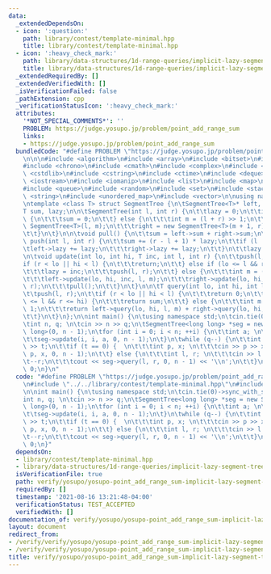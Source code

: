 ```yaml
---
data:
  _extendedDependsOn:
  - icon: ':question:'
    path: library/contest/template-minimal.hpp
    title: library/contest/template-minimal.hpp
  - icon: ':heavy_check_mark:'
    path: library/data-structures/1d-range-queries/implicit-lazy-segment-tree.hpp
    title: library/data-structures/1d-range-queries/implicit-lazy-segment-tree.hpp
  _extendedRequiredBy: []
  _extendedVerifiedWith: []
  _isVerificationFailed: false
  _pathExtension: cpp
  _verificationStatusIcon: ':heavy_check_mark:'
  attributes:
    '*NOT_SPECIAL_COMMENTS*': ''
    PROBLEM: https://judge.yosupo.jp/problem/point_add_range_sum
    links:
    - https://judge.yosupo.jp/problem/point_add_range_sum
  bundledCode: "#define PROBLEM \"https://judge.yosupo.jp/problem/point_add_range_sum\"\
    \n\n\n#include <algorithm>\n#include <array>\n#include <bitset>\n#include <cassert>\n\
    #include <chrono>\n#include <cmath>\n#include <complex>\n#include <cstdio>\n#include\
    \ <cstdlib>\n#include <cstring>\n#include <ctime>\n#include <deque>\n#include\
    \ <iostream>\n#include <iomanip>\n#include <list>\n#include <map>\n#include <numeric>\n\
    #include <queue>\n#include <random>\n#include <set>\n#include <stack>\n#include\
    \ <string>\n#include <unordered_map>\n#include <vector>\n\nusing namespace std;\n\
    \ntemplate <class T> struct SegmentTree {\n\tSegmentTree<T>* left, * right;\n\t\
    T sum, lazy;\n\n\tSegmentTree(int l, int r) {\n\t\tlazy = 0;\n\t\tif (l == r)\
    \ {\n\t\t\tsum = 0;\n\t\t} else {\n\t\t\tint m = (l + r) >> 1;\n\t\t\tleft = new\
    \ SegmentTree<T>(l, m);\n\t\t\tright = new SegmentTree<T>(m + 1, r);\n\t\t\tpull();\n\
    \t\t}\n\t}\n\n\tvoid pull() {\n\t\tsum = left->sum + right->sum;\n\t}\n\n\tvoid\
    \ push(int l, int r) {\n\t\tsum += (r - l + 1) * lazy;\n\t\tif (l != r) {\n\t\t\
    \tleft->lazy += lazy;\n\t\t\tright->lazy += lazy;\n\t\t}\n\t\tlazy = 0;\n\t}\n\
    \n\tvoid update(int lo, int hi, T inc, int l, int r) {\n\t\tpush(l, r);\n\t\t\
    if (r < lo || hi < l) {\n\t\t\treturn;\n\t\t} else if (lo <= l && r <= hi) {\n\
    \t\t\tlazy = inc;\n\t\t\tpush(l, r);\n\t\t} else {\n\t\t\tint m = (l + r) >> 1;\n\
    \t\t\tleft->update(lo, hi, inc, l, m);\n\t\t\tright->update(lo, hi, inc, m + 1,\
    \ r);\n\t\t\tpull();\n\t\t}\n\t}\n\n\tT query(int lo, int hi, int l, int r) {\n\
    \t\tpush(l, r);\n\t\tif (r < lo || hi < l) {\n\t\t\treturn 0;\n\t\t} else if (lo\
    \ <= l && r <= hi) {\n\t\t\treturn sum;\n\t\t} else {\n\t\t\tint m = (l + r) >>\
    \ 1;\n\t\t\treturn left->query(lo, hi, l, m) + right->query(lo, hi, m + 1, r);\n\
    \t\t}\n\t}\n};\n\nint main() {\n\tusing namespace std;\n\tcin.tie(0)->sync_with_stdio(0);\n\
    \tint n, q; \n\tcin >> n >> q;\n\tSegmentTree<long long> *seg = new SegmentTree<long\
    \ long>(0, n - 1);\n\tfor (int i = 0; i < n; ++i) {\n\t\tint a; \n\t\tcin >> a;\n\
    \t\tseg->update(i, i, a, 0, n - 1);\n\t}\n\twhile (q--) {\n\t\tint t;\n\t\tcin\
    \ >> t;\n\t\tif (t == 0) {  \n\t\t\tint p, x; \n\t\t\tcin >> p >> x;\n\t\t\tseg->update(p,\
    \ p, x, 0, n - 1);\n\t\t} else {\n\t\t\tint l, r; \n\t\t\tcin >> l >> r;\n\t\t\
    \t--r;\n\t\t\tcout << seg->query(l, r, 0, n - 1) << '\\n';\n\t\t}\n\t}\n\treturn\
    \ 0;\n}\n"
  code: "#define PROBLEM \"https://judge.yosupo.jp/problem/point_add_range_sum\"\n\
    \n#include \"../../library/contest/template-minimal.hpp\"\n#include \"../../library/data-structures/1d-range-queries/implicit-lazy-segment-tree.hpp\"\
    \n\nint main() {\n\tusing namespace std;\n\tcin.tie(0)->sync_with_stdio(0);\n\t\
    int n, q; \n\tcin >> n >> q;\n\tSegmentTree<long long> *seg = new SegmentTree<long\
    \ long>(0, n - 1);\n\tfor (int i = 0; i < n; ++i) {\n\t\tint a; \n\t\tcin >> a;\n\
    \t\tseg->update(i, i, a, 0, n - 1);\n\t}\n\twhile (q--) {\n\t\tint t;\n\t\tcin\
    \ >> t;\n\t\tif (t == 0) {  \n\t\t\tint p, x; \n\t\t\tcin >> p >> x;\n\t\t\tseg->update(p,\
    \ p, x, 0, n - 1);\n\t\t} else {\n\t\t\tint l, r; \n\t\t\tcin >> l >> r;\n\t\t\
    \t--r;\n\t\t\tcout << seg->query(l, r, 0, n - 1) << '\\n';\n\t\t}\n\t}\n\treturn\
    \ 0;\n}"
  dependsOn:
  - library/contest/template-minimal.hpp
  - library/data-structures/1d-range-queries/implicit-lazy-segment-tree.hpp
  isVerificationFile: true
  path: verify/yosupo/yosupo-point_add_range_sum-implicit-lazy-segment-tree.test.cpp
  requiredBy: []
  timestamp: '2021-08-16 13:21:48-04:00'
  verificationStatus: TEST_ACCEPTED
  verifiedWith: []
documentation_of: verify/yosupo/yosupo-point_add_range_sum-implicit-lazy-segment-tree.test.cpp
layout: document
redirect_from:
- /verify/verify/yosupo/yosupo-point_add_range_sum-implicit-lazy-segment-tree.test.cpp
- /verify/verify/yosupo/yosupo-point_add_range_sum-implicit-lazy-segment-tree.test.cpp.html
title: verify/yosupo/yosupo-point_add_range_sum-implicit-lazy-segment-tree.test.cpp
---
```


